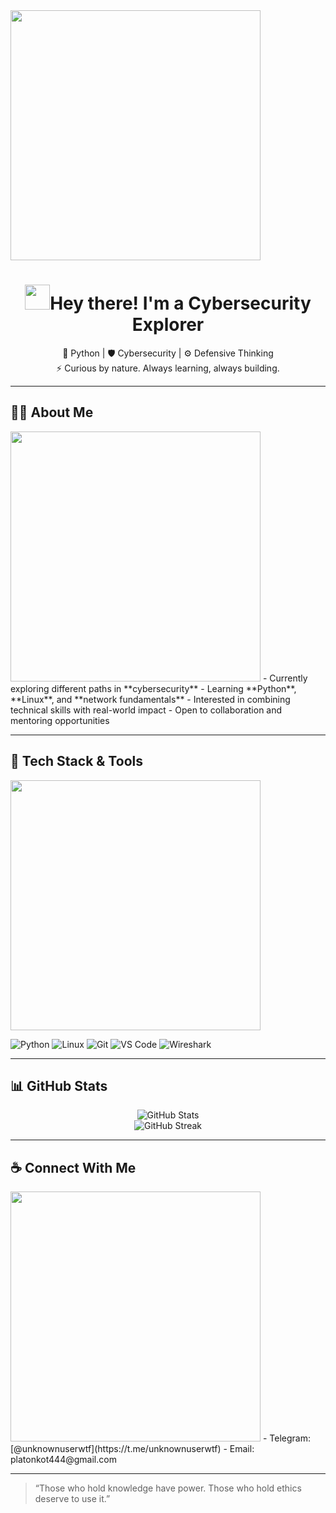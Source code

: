<img src="https://media2.giphy.com/media/VRxjB5QCnOFp4FcyFG/giphy.gif?cid=6c09b9529vyodg9724t6lxezzbqdam3li84nv83o7urd16pw&ep=v1_internal_gif_by_id&rid=giphy.gif&ct=g" width="400">
<h1 align="center"><img src="https://media.giphy.com/media/hvRJCLFzcasrR4ia7z/giphy.gif" width="40">Hey there! I'm a Cybersecurity Explorer</h1>

<p align="center">
  🔐 Python | 🛡️ Cybersecurity | ⚙️ Defensive Thinking<br>
  ⚡ Curious by nature. Always learning, always building.
</p>

---

## 🧑‍💻 About Me
<img src="https://media.giphy.com/media/qgQUggAC3Pfv687qPC/giphy.gif" width="400">
- Currently exploring different paths in **cybersecurity**  
- Learning **Python**, **Linux**, and **network fundamentals**  
- Interested in combining technical skills with real-world impact  
- Open to collaboration and mentoring opportunities  

---

## 🧰 Tech Stack & Tools

<img src="https://media.giphy.com/media/iIqmM5tTjmpOB9mpbn/giphy.gif" width="400">

![Python](https://img.shields.io/badge/Python-3776AB?style=for-the-badge&logo=python&logoColor=white)
![Linux](https://img.shields.io/badge/Linux-FCC624?style=for-the-badge&logo=linux&logoColor=black)
![Git](https://img.shields.io/badge/Git-F05032?style=for-the-badge&logo=git&logoColor=white)
![VS Code](https://img.shields.io/badge/VSCode-007ACC?style=for-the-badge&logo=visual-studio-code&logoColor=white)
![Wireshark](https://img.shields.io/badge/Wireshark-1679A7?style=for-the-badge&logo=wireshark&logoColor=white)

---

## 📊 GitHub Stats
<p align="center">
  <img src="https://github-readme-stats.vercel.app/api?username=LynxFlow&show_icons=true&theme=radical" alt="GitHub Stats">
  <br>
  <img src="https://github-readme-streak-stats.herokuapp.com/?user=LynxFlow&theme=radical" alt="GitHub Streak">
</p>

---

## ☕ Connect With Me
<img src="https://media.giphy.com/media/LmNwrBhejkK9EFP504/giphy.gif" width="400">
- Telegram: [@unknownuserwtf](https://t.me/unknownuserwtf)
- Email: platonkot444@gmail.com

---

> “Those who hold knowledge have power. Those who hold ethics deserve to use it.”
